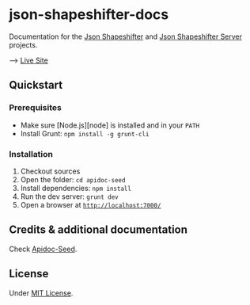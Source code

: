 # json-shapeshifter-docs

Documentation for the [Json Shapeshifter](https://github.com/fpoulin/json-shapeshifter) and [Json Shapeshifter Server](https://github.com/fpoulin/json-shapeshifter-server) projects.

--> [Live Site](https://fpoulin.github.com/json-shapeshifter-docs)

## Quickstart

### Prerequisites

  - Make sure [Node.js][node] is installed and in your `PATH`
  - Install Grunt: `npm install -g grunt-cli`

### Installation

  1. Checkout sources
  2. Open the folder: `cd apidoc-seed`
  3. Install dependencies: `npm install`
  4. Run the dev server: `grunt dev`
  5. Open a browser at [`http://localhost:7000/`](http://localhost:7000/)

## Credits & additional documentation

Check [Apidoc-Seed](https://github.com/lotaris/apidoc-seed).

## License

Under [MIT License](http://opensource.org/licenses/MIT).
